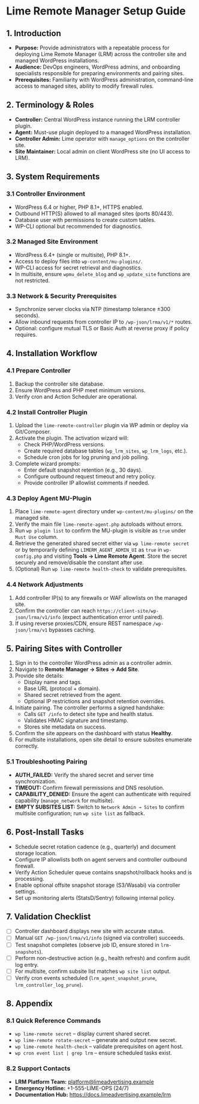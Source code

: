 # Lime Remote Manager Setup Guide

## 1. Introduction
- **Purpose:** Provide administrators with a repeatable process for deploying Lime Remote Manager (LRM) across the controller site and managed WordPress installations.
- **Audience:** DevOps engineers, WordPress admins, and onboarding specialists responsible for preparing environments and pairing sites.
- **Prerequisites:** Familiarity with WordPress administration, command-line access to managed sites, ability to modify firewall rules.

## 2. Terminology & Roles
- **Controller:** Central WordPress instance running the LRM controller plugin.
- **Agent:** Must-use plugin deployed to a managed WordPress installation.
- **Controller Admin:** Lime operator with `manage_options` on the controller site.
- **Site Maintainer:** Local admin on client WordPress site (no UI access to LRM).

## 3. System Requirements
### 3.1 Controller Environment
- WordPress 6.4 or higher, PHP 8.1+, HTTPS enabled.
- Outbound HTTP(S) allowed to all managed sites (ports 80/443).
- Database user with permissions to create custom tables.
- WP-CLI optional but recommended for diagnostics.

### 3.2 Managed Site Environment
- WordPress 6.4+ (single or multisite), PHP 8.1+.
- Access to deploy files into `wp-content/mu-plugins/`.
- WP-CLI access for secret retrieval and diagnostics.
- In multisite, ensure `wpmu_delete_blog` and `wp_update_site` functions are not restricted.

### 3.3 Network & Security Prerequisites
- Synchronize server clocks via NTP (timestamp tolerance ±300 seconds).
- Allow inbound requests from controller IP to `/wp-json/lrma/v1/*` routes.
- Optional: configure mutual TLS or Basic Auth at reverse proxy if policy requires.

## 4. Installation Workflow
### 4.1 Prepare Controller
1. Backup the controller site database.
2. Ensure WordPress and PHP meet minimum versions.
3. Verify cron and Action Scheduler are operational.

### 4.2 Install Controller Plugin
1. Upload the `lime-remote-controller` plugin via WP admin or deploy via Git/Composer.
2. Activate the plugin. The activation wizard will:
   - Check PHP/WordPress versions.
   - Create required database tables (`wp_lrm_sites`, `wp_lrm_logs`, etc.).
   - Schedule cron jobs for log pruning and job polling.
3. Complete wizard prompts:
   - Enter default snapshot retention (e.g., 30 days).
   - Configure outbound request timeout and retry policy.
   - Provide controller IP allowlist comments if needed.

### 4.3 Deploy Agent MU-Plugin
1. Place `lime-remote-agent` directory under `wp-content/mu-plugins/` on the managed site.
2. Verify the main file `lime-remote-agent.php` autoloads without errors.
3. Run `wp plugin list` to confirm the MU-plugin is visible as `true` under `Must Use` column.
4. Retrieve the generated shared secret either via `wp lime-remote secret` or by temporarily defining `LIMERM_AGENT_ADMIN_UI` as `true` in `wp-config.php` and visiting **Tools → Lime Remote Agent**. Store the secret securely and remove/disable the constant after use.
5. (Optional) Run `wp lime-remote health-check` to validate prerequisites.

### 4.4 Network Adjustments
1. Add controller IP(s) to any firewalls or WAF allowlists on the managed site.
2. Confirm the controller can reach `https://client-site/wp-json/lrma/v1/info` (expect authentication error until paired).
3. If using reverse proxies/CDN, ensure REST namespace `/wp-json/lrma/v1` bypasses caching.

## 5. Pairing Sites with Controller
1. Sign in to the controller WordPress admin as a controller admin.
2. Navigate to **Remote Manager → Sites → Add Site**.
3. Provide site details:
   - Display name and tags.
   - Base URL (protocol + domain).
   - Shared secret retrieved from the agent.
   - Optional IP restrictions and snapshot retention overrides.
4. Initiate pairing. The controller performs a signed handshake:
   - Calls `GET /info` to detect site type and health status.
   - Validates HMAC signature and timestamp.
   - Stores site metadata on success.
5. Confirm the site appears on the dashboard with status **Healthy**.
6. For multisite installations, open site detail to ensure subsites enumerate correctly.

### 5.1 Troubleshooting Pairing
- **AUTH_FAILED:** Verify the shared secret and server time synchronization.
- **TIMEOUT:** Confirm firewall permissions and DNS resolution.
- **CAPABILITY_DENIED:** Ensure the agent can authenticate with required capability (`manage_network` for multisite).
- **EMPTY SUBSITES LIST:** Switch to `Network Admin → Sites` to confirm multisite configuration; run `wp site list` as fallback.

## 6. Post-Install Tasks
- Schedule secret rotation cadence (e.g., quarterly) and document storage location.
- Configure IP allowlists both on agent servers and controller outbound firewall.
- Verify Action Scheduler queue contains snapshot/rollback hooks and is processing.
- Enable optional offsite snapshot storage (S3/Wasabi) via controller settings.
- Set up monitoring alerts (StatsD/Sentry) following internal policy.

## 7. Validation Checklist
- [ ] Controller dashboard displays new site with accurate status.
- [ ] Manual `GET /wp-json/lrma/v1/info` (signed via controller) succeeds.
- [ ] Test snapshot completes (observe job ID, ensure stored in `lrm-snapshots`).
- [ ] Perform non-destructive action (e.g., health refresh) and confirm audit log entry.
- [ ] For multisite, confirm subsite list matches `wp site list` output.
- [ ] Verify cron events scheduled (`lrm_agent_snapshot_prune`, `lrm_controller_log_prune`).

## 8. Appendix
### 8.1 Quick Reference Commands
- `wp lime-remote secret` – display current shared secret.
- `wp lime-remote rotate-secret` – generate and output new secret.
- `wp lime-remote health-check` – validate prerequisites on agent host.
- `wp cron event list | grep lrm` – ensure scheduled tasks exist.

### 8.2 Support Contacts
- **LRM Platform Team:** platform@limeadvertising.example
- **Emergency Hotline:** +1-555-LIME-OPS (24/7)
- **Documentation Hub:** https://docs.limeadvertising.example/lrm

